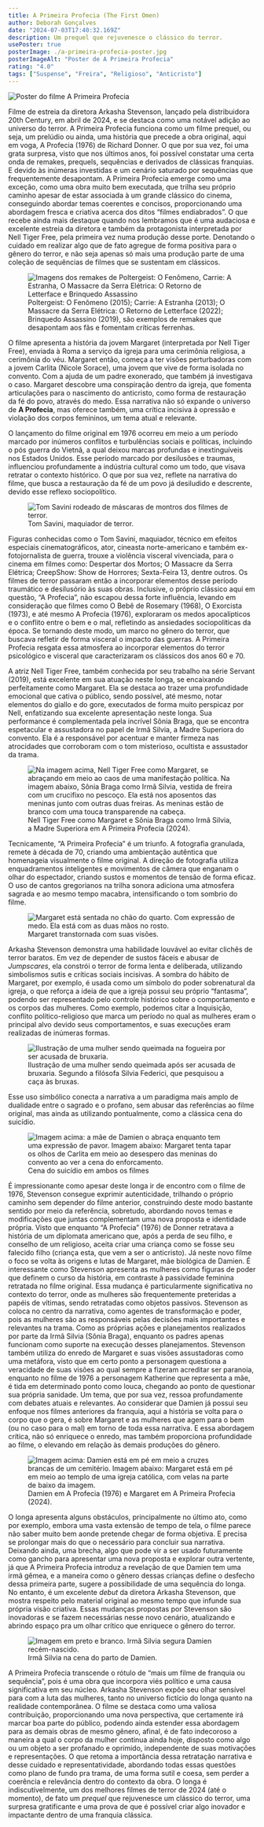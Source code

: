 ```yaml
---
title: A Primeira Profecia (The First Omen)
author: Deborah Gonçalves
date: "2024-07-03T17:40:32.169Z"
description: Um prequel que rejuvenesce o clássico do terror.
usePoster: true
posterImage: ./a-primeira-profecia-poster.jpg
posterImageAlt: "Poster de A Primeira Profecia"
rating: "4.0"
tags: ["Suspense", "Freira", "Religioso", "Anticristo"]
---
```


<div class="poster-wrapper"><img src="./a-primeira-profecia-poster.jpg" alt="Poster do filme A Primeira Profecia"></div>

Filme de estreia da diretora Arkasha Stevenson, lançado pela distribuidora 20th Century, em abril de 2024, e se destaca como uma notável adição ao universo do terror. A Primeira Profecia funciona como um filme prequel, ou seja, um prelúdio ou ainda, uma história que precede a obra original, aqui em voga, A Profecia (1976) de Richard Donner. O que por sua vez, foi uma grata surpresa, visto que nos últimos anos, foi possível constatar uma certa onda de remakes, prequels, sequências e derivados de clássicas franquias. E devido às inúmeras investidas e um cenário saturado por sequências que frequentemente desapontam. A Primeira Profecia emerge como uma exceção, como uma obra muito bem executada, que trilha seu próprio caminho apesar de estar associada à um grande clássico do cinema, conseguindo abordar temas coerentes e concisos, proporcionando uma abordagem fresca e criativa acerca dos ditos “filmes endiabrados”. O que recebe ainda mais destaque quando nos lembramos que é uma audaciosa e excelente estreia da diretora e também da protagonista interpretada por Nell Tiger Free, pela primeira vez numa produção desse porte. Denotando o cuidado em realizar algo que de fato agregue de forma positiva para o gênero do terror, e não seja apenas só mais uma produção parte de uma coleção de sequências de filmes que se sustentam em clássicos.

<figure>
  <img src="./remakes-alvos-de-criticas.jpg" alt="Imagens dos remakes de Poltergeist: O Fenômeno, Carrie: A Estranha, O Massacre da Serra Elétrica: O Retorno de Letterface e Brinquedo Assassino">
  <figcaption>Poltergeist: O Fenômeno (2015); Carrie: A Estranha (2013); O Massacre da Serra Elétrica: O Retorno de Letterface (2022); Brinquedo Assassino (2019), são exemplos de remakes que desapontam aos fãs e fomentam críticas ferrenhas.</figcaption>
</figure>

O filme apresenta a história da jovem Margaret (interpretada por Nell Tiger Free), enviada à Roma a serviço da igreja para uma cerimônia religiosa, a cerimônia do véu. Margaret então, começa a ter visões perturbadoras com a jovem Carlita (Nicole Sorace), uma jovem que vive de forma isolada no convento. Com a ajuda de um padre exonerado, que também já investigava o caso. Margaret descobre uma conspiração dentro da igreja, que fomenta articulações para o nascimento do anticristo, como forma de restauração da fé do povo, através do medo. Essa narrativa não só expande o universo de <strong>A Profecia</strong>, mas oferece também, uma crítica incisiva à opressão e violação dos corpos femininos, um tema atual e relevante.

O lançamento do filme original em 1976 ocorreu em meio a um período marcado por inúmeros conflitos e turbulências sociais e políticas, incluindo o pós guerra do Vietnã, a qual deixou marcas profundas e inextinguíveis nos Estados Unidos. Esse período marcado por desilusões e traumas, influenciou profundamente a indústria cultural como um todo, que visava retratar o contexto histórico. O que por sua vez, reflete na narrativa do filme, que busca a restauração da fé de um povo já desiludido e descrente, devido esse reflexo sociopolítico.

<figure>
  <img src="./tom-savini.jpg" alt="Tom Savini rodeado de máscaras de montros dos filmes de terror.">
  <figcaption>Tom Savini, maquiador de terror.</figcaption>
</figure>

Figuras conhecidas como o Tom Savini, maquiador, técnico em efeitos especiais cinematográficos, ator, cineasta norte-americano e também ex-fotojornalista de guerra, trouxe a violência visceral vivenciada, para o cinema em filmes como: Despertar dos Mortos; O Massacre da Serra Elétrica; CreepShow: Show de Horrores; Sexta-Feira 13, dentre outros. Os filmes de terror passaram então a incorporar elementos desse período traumático e desilusório às suas obras. Inclusive, o próprio clássico aqui em questão, “A Profecia”, não escapou dessa forte influência, levando em consideração que filmes como O Bebê de Rosemary (1968), O Exorcista (1973), e até mesmo A Profecia (1976), exploraram os medos apocalípticos e o conflito entre o bem e o mal, refletindo as ansiedades sociopolíticas da época. Se tornando deste modo, um marco no gênero do terror, que buscava refletir de forma visceral o impacto das guerras. A Primeira Profecia resgata essa atmosfera ao incorporar elementos do terror psicológico e visceral que caracterizaram os clássicos dos anos 60 e 70.

A atriz Nell Tiger Free, também conhecida por seu trabalho na série Servant (2019), está excelente em sua atuação neste longa, se encaixando perfeitamente como Margaret. Ela se destaca ao trazer uma profundidade emocional que cativa o público, sendo possível, até mesmo, notar elementos do giallo e do gore, executados de forma muito perspicaz por Nell, enfatizando sua excelente apresentação neste longa. Sua performance é complementada pela incrível Sônia Braga, que se encontra espetacular e assustadora no papel de Irmã Silvia, a Madre Superiora do convento. Ela é a responsável por acentuar e manter firmeza nas atrocidades que corroboram com o tom misterioso, ocultista e assustador da trama.

<figure>
  <img src="./nell-tiger-free-e-sonia-braga.jpg" alt="Na imagem acima, Nell Tiger Free como Margaret, se abraçando em meio ao caos de uma manifestação política. Na imagem abaixo, Sônia Braga como Irmã Silvia, vestida de freira com um crucifixo no pescoço. Ela está nos aposentos das meninas junto com outras duas freiras. As meninas estão de branco com uma touca transparende na cabeça.">
  <figcaption>Nell Tiger Free como Margaret e Sônia Braga como Irmã Silvia, a Madre Superiora em A Primeira Profecia (2024).</figcaption>
</figure>

Tecnicamente, “A Primeira Profecia” é um triunfo. A fotografia granulada, remete à década de 70, criando uma ambientação autêntica que homenageia visualmente o filme original. A direção de fotografia utiliza enquadramentos inteligentes e movimentos de câmera que enganam o olhar do espectador, criando sustos e momentos de tensão de forma eficaz. O uso de cantos gregorianos na trilha sonora adiciona uma atmosfera sagrada e ao mesmo tempo macabra, intensificando o tom sombrio do filme.

<figure>
  <img src="./margaret-visoes.jpg" alt="Margaret está sentada no chão do quarto. Com expressão de medo. Ela está com as duas mãos no rosto.">
  <figcaption>Margaret transtornada com suas visões.</figcaption>
</figure>

Arkasha Stevenson demonstra uma habilidade louvável ao evitar clichês de terror baratos. Em vez de depender de sustos fáceis e abusar de <i>Jumpscares</i>, ela constrói o terror de forma lenta e deliberada, utilizando simbolismos sutis e críticas sociais incisivas. A sombra do hábito de Margaret, por exemplo, é usada como um símbolo do poder sobrenatural da igreja, o que reforça a ideia de que a igreja possui seu próprio “fantasma”, podendo ser representado pelo controle histórico sobre o comportamento e os corpos das mulheres. Como exemplo, podemos citar a Inquisição, conflito político-religioso que marca um período no qual as mulheres eram o principal alvo devido seus comportamentos, e suas execuções eram realizadas de inúmeras formas.

<figure>
  <img src="./inquisicao-fogueira.png" alt="Ilustração de uma mulher sendo queimada na fogueira por ser acusada de bruxaria.">
  <figcaption>Ilustração de uma mulher sendo queimada após ser acusada de bruxaria. Segundo a filósofa Silvia Federici, que pesquisou a caça às bruxas.</figcaption>
</figure>

Esse uso simbólico conecta a narrativa a um paradigma mais amplo de dualidade entre o sagrado e o profano, sem abusar das referências ao filme original, mas ainda as utilizando pontualmente, como a clássica cena do suicídio.

<figure>
  <img src="./cena-da-forca.jpg" alt="Imagem acima: a mãe de Damien o abraça enquanto tem uma expressão de pavor. Imagem abaixo: Margaret tenta tapar os olhos de Carlita em meio ao desespero das meninas do convento ao ver a cena do enforcamento.">
  <figcaption>Cena do suicídio em ambos os filmes</figcaption>
</figure>

É impressionante como apesar deste longa ir de encontro com o filme de 1976, Stevenson consegue exprimir autenticidade, trilhando o próprio caminho sem depender do filme anterior, construindo deste modo bastante sentido por meio da referência, sobretudo, abordando novos temas e modificações que juntas complementam uma nova proposta e identidade própria. Visto que enquanto “A Profecia” (1976) de Donner retratava a história de um diplomata americano que, após a perda de seu filho, e conselho de um religioso, aceita criar uma criança como se fosse seu falecido filho (criança esta, que vem a ser o anticristo). Já neste novo filme o foco se volta às origens e lutas de Margaret, mãe biológica de Damien. É interessante como Stevenson apresenta as mulheres como figuras de poder que definem o curso da história, em contraste à passividade feminina retratada no filme original. Essa mudança é particularmente significativa no contexto do terror, onde as mulheres são frequentemente preteridas a papéis de vítimas, sendo retratadas como objetos passivos. Stevenson as coloca no centro da narrativa, como agentes de transformação e poder, pois as mulheres são as responsáveis pelas decisões mais importantes e relevantes na trama. Como as próprias ações e planejamentos realizados por parte da Irmã Silvia (Sônia Braga), enquanto os padres apenas funcionam como suporte na execução desses planejamentos. Stevenson também utiliza do enredo de Margaret e suas visões assustadoras como uma metáfora, visto que em certo ponto a personagem questiona a veracidade de suas visões ao qual sempre a fizeram acreditar ser paranoia, enquanto no filme de 1976 a personagem Katherine que representa a mãe, é tida em determinado ponto como louca, chegando ao ponto de questionar sua própria sanidade. Um tema, que por sua vez, ressoa profundamente com debates atuais e relevantes. Ao considerar que Damien já possui seu enfoque nos filmes anteriores da franquia, aqui a história se volta para o corpo que o gera, é sobre Margaret e as mulheres que agem para o bem (ou no caso para o mal) em torno de toda essa narrativa. E essa abordagem crítica, não só enriquece o enredo, mas também proporciona profundidade ao filme, o elevando em relação às demais produções do gênero.

<figure>
  <img src="./damien-e-margaret.jpg" alt="Imagem acima: Damien está em pé em meio a cruzes brancas de um cemitério. Imagem abaixo: Margaret está em pé em meio ao templo de uma igreja católica, com velas na parte de baixo da imagem.">
  <figcaption>Damien em A Profecia (1976) e Margaret em A Primeira Profecia (2024).</figcaption>
</figure>

O longa apresenta alguns obstáculos, principalmente no último ato, como por exemplo, embora uma vasta extensão de tempo de tela, o filme parece não saber muito bem aonde pretende chegar de forma objetiva. E precisa se prolongar mais do que o necessário para concluir sua narrativa. Deixando ainda, uma brecha, algo que pode vir a ser usado futuramente como gancho para apresentar uma nova proposta e explorar outra vertente, já que A Primeira Profecia introduz a revelação de que Damien tem uma irmã gêmea, e a maneira como o gênero dessas crianças define o desfecho dessa primeira parte, sugere a possibilidade de uma sequência do longa. No entanto, é um excelente <i>debut</i> da diretora Arkasha Stevenson, que mostra respeito pelo material original ao mesmo tempo que infunde sua própria visão criativa. Essas mudanças propostas por Stevenson são inovadoras e se fazem necessárias nesse novo cenário, atualizando e abrindo espaço pra um olhar crítico que enriquece o gênero do terror.

<figure>
  <img src="./irma-silvia-sonia-braga.jpg" alt="Imagem em preto e branco. Irmã Silvia segura Damien recém-nascido.">
  <figcaption>Irmã Silvia na cena do parto de Damien.</figcaption>
</figure>

A Primeira Profecia transcende o rótulo de “mais um filme de franquia ou sequência”, pois é uma obra que incorpora viés político e uma causa significativa em seu núcleo. Arkasha Stevenson expõe seu olhar sensível para com a luta das mulheres, tanto no universo fictício do longa quanto na realidade contemporânea. O filme se destaca como uma valiosa contribuição, proporcionando uma nova perspectiva, que certamente irá marcar boa parte do público, podendo ainda estender essa abordagem para as demais obras de mesmo gênero, afinal, é de fato indecoroso a maneira a qual o corpo da mulher continua ainda hoje, disposto como algo ou um objeto a ser profanado e oprimido, independente de suas motivações e representações. O que retoma a importância dessa retratação narrativa e desse cuidado e representatividade, abordando todas essas questões como plano de fundo pra trama, de uma forma sutil e coesa, sem perder a coerência e relevância dentro do contexto da obra. O longa é indiscutivelmente, um dos melhores filmes de terror de 2024 (até o momento), de fato um <i>prequel</i> que rejuvenesce um clássico do terror, uma surpresa gratificante e uma prova de que é possível criar algo inovador e impactante dentro de uma franquia clássica.
